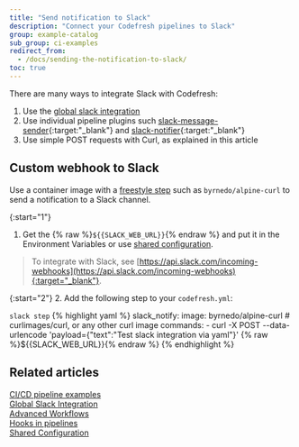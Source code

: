 ```yaml
---
title: "Send notification to Slack"
description: "Connect your Codefresh pipelines to Slack"
group: example-catalog
sub_group: ci-examples
redirect_from:
  - /docs/sending-the-notification-to-slack/
toc: true
---
```


There are many ways to integrate Slack with Codefresh:

1. Use the [global slack integration]({{site.baseurl}}/docs/integrations/notifications/slack-integration/)
1. Use individual pipeline plugins such [slack-message-sender](https://codefresh.io/steps/step/slack-message-sender){:target:"\_blank"} and [slack-notifier](https://codefresh.io/steps/step/slack-notifier){:target:"\_blank"}
1. Use simple POST requests with Curl, as explained in this article

## Custom webhook to Slack

Use a container image with a [freestyle step]({{site.baseurl}}/docs/pipelines/steps/freestyle/) such as `byrnedo/alpine-curl` to send a notification to a Slack channel.

{:start="1"}
1. Get the {% raw %}```${{SLACK_WEB_URL}}```{% endraw %} and put it in the Environment Variables or use [shared configuration]({{site.baseurl}}/docs/pipelines/shared-configuration/).

 > To integrate with Slack, see [https://api.slack.com/incoming-webhooks](https://api.slack.com/incoming-webhooks){:target="_blank"}.

{:start="2"}
2. Add the following step to your `codefresh.yml`:

  `slack step`
{% highlight yaml %}
slack_notify:
  image: byrnedo/alpine-curl # curlimages/curl, or any other curl image
  commands:
    - curl -X POST --data-urlencode 'payload={"text":"Test slack integration via yaml"}' {% raw %}${{SLACK_WEB_URL}}{% endraw %}
{% endhighlight %}


## Related articles
[CI/CD pipeline examples]({{site.baseurl}}/docs/example-catalog/examples/#ci-examples)  
[Global Slack Integration]({{site.baseurl}}/docs/integrations/notifications/slack-integration/)  
[Advanced Workflows]({{site.baseurl}}/docs/pipelines/advanced-workflows/)  
[Hooks in pipelines]({{site.baseurl}}/docs/pipelines/hooks/)  
[Shared Configuration]({{site.baseurl}}/docs/pipelines/shared-configuration/)  

